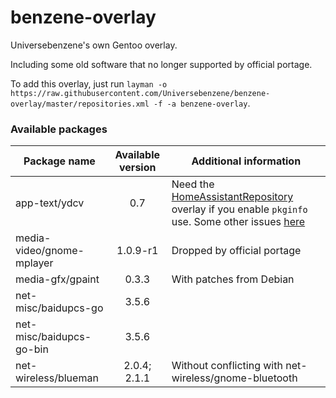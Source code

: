 # benzene-overlay
Universebenzene's own Gentoo overlay.

Including some old software that no longer supported by official portage.

To add this overlay, just run `layman -o https://raw.githubusercontent.com/Universebenzene/benzene-overlay/master/repositories.xml -f -a benzene-overlay`.

### Available packages

Package name | Available version | Additional information
------------ | :---------------: | ----------------------
app-text/ydcv             | 0.7          | Need the [HomeAssistantRepository](https://git.edevau.net/onkelbeh/HomeAssistantRepository) overlay if you enable `pkginfo` use. Some other issues [here](https://forums.gentoo.org/viewtopic-p-8352006.html)
media-video/gnome-mplayer | 1.0.9-r1     | Dropped by official portage
media-gfx/gpaint          | 0.3.3        | With patches from Debian
net-misc/baidupcs-go      | 3.5.6        |
net-misc/baidupcs-go-bin  | 3.5.6        |
net-wireless/blueman      | 2.0.4; 2.1.1 | Without conflicting with net-wireless/gnome-bluetooth
